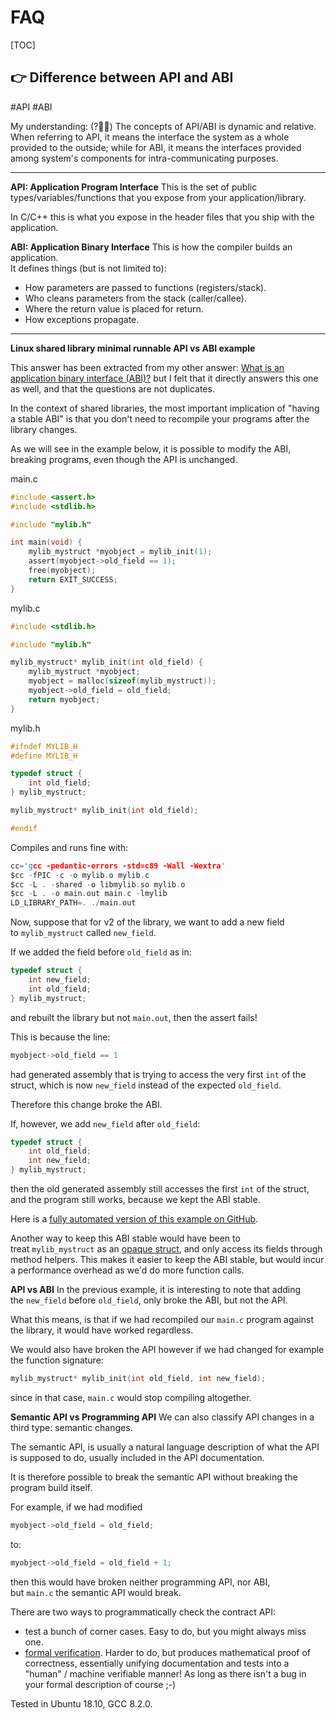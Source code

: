 # FAQ

[TOC]



## 👉 Difference between API and ABI
#API #ABI

My understanding: (?🤷‍♀️)
The concepts of API/ABI is dynamic and relative. When referring to API, it means the interface the system as a whole provided to the outside; while for ABI, it means the interfaces provided among system's components for intra-communicating purposes.

---

**API: Application Program Interface**
This is the set of public types/variables/functions that you expose from your application/library.

In C/C++ this is what you expose in the header files that you ship with the application.


**ABI: Application Binary Interface**
This is how the compiler builds an application.  
It defines things (but is not limited to):
- How parameters are passed to functions (registers/stack).
- Who cleans parameters from the stack (caller/callee).
- Where the return value is placed for return.
- How exceptions propagate.

[👍 Difference between API and ABI | Stackoverflow]: https://stackoverflow.com/a/3784697/16542494

---

**Linux shared library minimal runnable API vs ABI example**

This answer has been extracted from my other answer: [What is an application binary interface (ABI)?](https://stackoverflow.com/questions/2171177/what-is-an-application-binary-interface-abi/54967743#54967743) but I felt that it directly answers this one as well, and that the questions are not duplicates.

In the context of shared libraries, the most important implication of "having a stable ABI" is that you don't need to recompile your programs after the library changes.

As we will see in the example below, it is possible to modify the ABI, breaking programs, even though the API is unchanged.

main.c
```c
#include <assert.h>
#include <stdlib.h>

#include "mylib.h"

int main(void) {
    mylib_mystruct *myobject = mylib_init(1);
    assert(myobject->old_field == 1);
    free(myobject);
    return EXIT_SUCCESS;
}
```

mylib.c
```c
#include <stdlib.h>

#include "mylib.h"

mylib_mystruct* mylib_init(int old_field) {
    mylib_mystruct *myobject;
    myobject = malloc(sizeof(mylib_mystruct));
    myobject->old_field = old_field;
    return myobject;
}
```

mylib.h
```c
#ifndef MYLIB_H
#define MYLIB_H

typedef struct {
    int old_field;
} mylib_mystruct;

mylib_mystruct* mylib_init(int old_field);

#endif
```

Compiles and runs fine with:
```c
cc='gcc -pedantic-errors -std=c89 -Wall -Wextra'
$cc -fPIC -c -o mylib.o mylib.c
$cc -L . -shared -o libmylib.so mylib.o
$cc -L . -o main.out main.c -lmylib
LD_LIBRARY_PATH=. ./main.out
```

Now, suppose that for v2 of the library, we want to add a new field to `mylib_mystruct` called `new_field`.

If we added the field before `old_field` as in:
```c
typedef struct {
    int new_field;
    int old_field;
} mylib_mystruct;
```

and rebuilt the library but not `main.out`, then the assert fails!

This is because the line:
``` c
myobject->old_field == 1
```

had generated assembly that is trying to access the very first `int` of the struct, which is now `new_field` instead of the expected `old_field`.

Therefore this change broke the ABI.

If, however, we add `new_field` after `old_field`:
``` c
typedef struct {
    int old_field;
    int new_field;
} mylib_mystruct;
```

then the old generated assembly still accesses the first `int` of the struct, and the program still works, because we kept the ABI stable.

Here is a [fully automated version of this example on GitHub](https://github.com/cirosantilli/cpp-cheat/tree/449024d6bedc8ff1d9d5a832efaf8f0851fb260c/shared_library/abi).

Another way to keep this ABI stable would have been to treat `mylib_mystruct` as an [opaque struct](https://en.wikipedia.org/wiki/Opaque_pointer), and only access its fields through method helpers. This makes it easier to keep the ABI stable, but would incur a performance overhead as we'd do more function calls.

**API vs ABI**
In the previous example, it is interesting to note that adding the `new_field` before `old_field`, only broke the ABI, but not the API.

What this means, is that if we had recompiled our `main.c` program against the library, it would have worked regardless.

We would also have broken the API however if we had changed for example the function signature:
```c
mylib_mystruct* mylib_init(int old_field, int new_field);
```

since in that case, `main.c` would stop compiling altogether.

**Semantic API vs Programming API**
We can also classify API changes in a third type: semantic changes.

The semantic API, is usually a natural language description of what the API is supposed to do, usually included in the API documentation.

It is therefore possible to break the semantic API without breaking the program build itself.

For example, if we had modified
```c
myobject->old_field = old_field;
```

to:
```c
myobject->old_field = old_field + 1;
```

then this would have broken neither programming API, nor ABI, but `main.c` the semantic API would break.

There are two ways to programmatically check the contract API:
- test a bunch of corner cases. Easy to do, but you might always miss one.
- [formal verification](https://en.wikipedia.org/wiki/Formal_verification). Harder to do, but produces mathematical proof of correctness, essentially unifying documentation and tests into a "human" / machine verifiable manner! As long as there isn't a bug in your formal description of course ;-)

Tested in Ubuntu 18.10, GCC 8.2.0.


[👍 Difference between API and ABI | Stackoverflow]: https://stackoverflow.com/a/54970475/16542494

